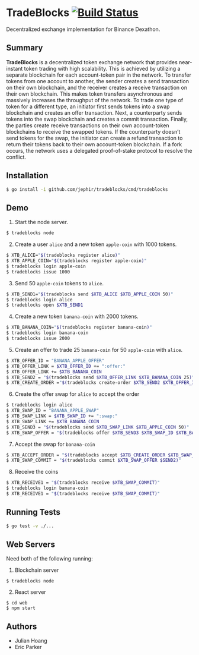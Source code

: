 # TradeBlocks [![Build Status](https://travis-ci.com/jephir/tradeblocks.svg?token=H5s5urysT233MRnGw5EA&branch=master)](https://travis-ci.com/jephir/tradeblocks)

Decentralized exchange implementation for Binance Dexathon.

## Summary

**TradeBlocks** is a decentralized token exchange network that provides near-instant token trading with high scalability. This is achieved by utilizing a separate blockchain for each account-token pair in the network. To transfer tokens from one account to another, the sender creates a send transaction on their own blockchain, and the receiver creates a receive transaction on their own blockchain. This makes token transfers asynchronous and massively increases the throughput of the network. To trade one type of token for a different type, an initiator first sends tokens into a swap blockchain and creates an offer transaction. Next, a counterparty sends tokens into the swap blockchain and creates a commit transaction. Finally, the parties create receive transactions on their own account-token blockchains to receive the swapped tokens. If the counterparty doesn’t send tokens for the swap, the initiator can create a refund transaction to return their tokens back to their own account-token blockchain. If a fork occurs, the network uses a delegated proof-of-stake protocol to resolve the conflict.

## Installation

```sh
$ go install -i github.com/jephir/tradeblocks/cmd/tradeblocks
```

## Demo

1.  Start the node server.

```sh
$ tradeblocks node
```

2.  Create a user `alice` and a new token `apple-coin` with 1000 tokens.

```sh
$ XTB_ALICE="$(tradeblocks register alice)"
$ XTB_APPLE_COIN="$(tradeblocks register apple-coin)"
$ tradeblocks login apple-coin
$ tradeblocks issue 1000
```

3.  Send 50 `apple-coin` tokens to `alice`.

```sh
$ XTB_SEND1="$(tradeblocks send $XTB_ALICE $XTB_APPLE_COIN 50)"
$ tradeblocks login alice
$ tradeblocks open $XTB_SEND1
```

4.  Create a new token `banana-coin` with 2000 tokens. 

```sh
$ XTB_BANANA_COIN="$(tradeblocks register banana-coin)"
$ tradeblocks login banana-coin
$ tradeblocks issue 2000
```

5. Create an offer to trade 25 `banana-coin` for 50 `apple-coin` with `alice`.

```sh
$ XTB_OFFER_ID = "BANANA_APPLE_OFFER"
$ XTB_OFFER_LINK = $XTB_OFFER_ID += ":offer:"
$ XTB_OFFER_LINK += $XTB_BANANA_COIN 
$ XTB_SEND2 = "$(tradeblocks send $XTB_OFFER_LINK $XTB_BANANA_COIN 25)"
$ XTB_CREATE_ORDER ="$(tradeblocks create-order $XTB_SEND2 $XTB_OFFER_ID false $XTB_APPLE_COIN 2)"
```

6. Create the offer swap for `alice` to accept the order
```sh
$ tradeblocks login alice
$ XTB_SWAP_ID = "BANANA_APPLE_SWAP"
$ XTB_SWAP_LINK = $XTB_SWAP_ID += ":swap:"
$ XTB_SWAP_LINK += $XTB_BANANA_COIN 
$ XTB_SEND3 = "$(tradeblocks send $XTB_SWAP_LINK $XTB_APPLE_COIN 50)"
$ XTB_SWAP_OFFER = "$(tradeblocks offer $XTB_SEND3 $XTB_SWAP_ID $XTB_BANANA_COIN $XTB_BANANA_COIN 25)"
```

7. Accept the swap for `banana-coin`
```sh
$ XTB_ACCEPT_ORDER = "$(tradeblocks accept $XTB_CREATE_ORDER $XTB_SWAP_OFFER)"
$ XTB_SWAP_COMMIT = "$(tradeblocks commit $XTB_SWAP_OFFER $SEND2)"
```

8. Receive the coins
```sh
$ XTB_RECEIVE1 = "$(tradeblocks receive $XTB_SWAP_COMMIT)"
$ tradeblocks login banana-coin
$ XTB_RECEIVE1 = "$(tradeblocks receive $XTB_SWAP_COMMIT)"
```

## Running Tests

```sh
$ go test -v ./...
```

## Web Servers

Need both of the following running:

1.  Blockchain server

```
$ tradeblocks node
```

2.  React server

```
$ cd web
$ npm start
```

## Authors

- Julian Hoang
- Eric Parker
